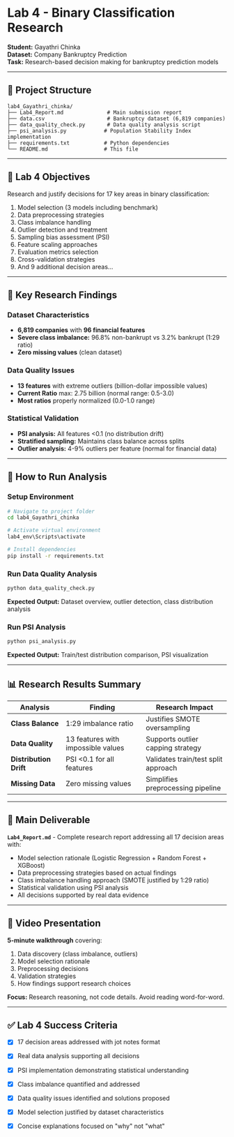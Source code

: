 # Lab 4 - Binary Classification Research

**Student:** Gayathri Chinka  
**Dataset:** Company Bankruptcy Prediction  
**Task:** Research-based decision making for bankruptcy prediction models

---

## 📁 Project Structure

```
lab4_Gayathri_chinka/
├── Lab4_Report.md              # Main submission report 
├── data.csv                    # Bankruptcy dataset (6,819 companies)
├── data_quality_check.py       # Data quality analysis script
├── psi_analysis.py            # Population Stability Index implementation
├── requirements.txt           # Python dependencies
└── README.md                  # This file
```

---

## 🎯 Lab 4 Objectives

Research and justify decisions for 17 key areas in binary classification:
1. Model selection (3 models including benchmark)
2. Data preprocessing strategies  
3. Class imbalance handling
4. Outlier detection and treatment
5. Sampling bias assessment (PSI)
6. Feature scaling approaches
7. Evaluation metrics selection
8. Cross-validation strategies
9. And 9 additional decision areas...

---

## 🔬 Key Research Findings

### **Dataset Characteristics**
- **6,819 companies** with **96 financial features**
- **Severe class imbalance:** 96.8% non-bankrupt vs 3.2% bankrupt (1:29 ratio)
- **Zero missing values** (clean dataset)

### **Data Quality Issues**
- **13 features** with extreme outliers (billion-dollar impossible values)  
- **Current Ratio** max: 2.75 billion (normal range: 0.5-3.0)
- **Most ratios** properly normalized (0.0-1.0 range)

### **Statistical Validation**
- **PSI analysis:** All features <0.1 (no distribution drift)
- **Stratified sampling:** Maintains class balance across splits
- **Outlier analysis:** 4-9% outliers per feature (normal for financial data)

---

## 🚀 How to Run Analysis

### **Setup Environment**
```bash
# Navigate to project folder
cd lab4_Gayathri_chinka

# Activate virtual environment  
lab4_env\Scripts\activate

# Install dependencies
pip install -r requirements.txt
```

### **Run Data Quality Analysis**
```bash
python data_quality_check.py
```
**Expected Output:** Dataset overview, outlier detection, class distribution analysis

### **Run PSI Analysis**
```bash
python psi_analysis.py
```
**Expected Output:** Train/test distribution comparison, PSI visualization

---

## 📊 Research Results Summary

| Analysis | Finding | Research Impact |
|----------|---------|----------------|
| **Class Balance** | 1:29 imbalance ratio | Justifies SMOTE oversampling |
| **Data Quality** | 13 features with impossible values | Supports outlier capping strategy |
| **Distribution Drift** | PSI <0.1 for all features | Validates train/test split approach |
| **Missing Data** | Zero missing values | Simplifies preprocessing pipeline |

---

## 📝 Main Deliverable

**`Lab4_Report.md`** - Complete research report addressing all 17 decision areas with:
- Model selection rationale (Logistic Regression + Random Forest + XGBoost)
- Data preprocessing strategies based on actual findings
- Class imbalance handling approach (SMOTE justified by 1:29 ratio)
- Statistical validation using PSI analysis
- All decisions supported by real data evidence

---

## 🎥 Video Presentation

**5-minute walkthrough** covering:
1. Data discovery (class imbalance, outliers)
2. Model selection rationale  
3. Preprocessing decisions
4. Validation strategies
5. How findings support research choices

**Focus:** Research reasoning, not code details. Avoid reading word-for-word.

---

## ✅ Lab 4 Success Criteria

- [x] 17 decision areas addressed with jot notes format
- [x] Real data analysis supporting all decisions  
- [x] PSI implementation demonstrating statistical understanding
- [x] Class imbalance quantified and addressed
- [x] Data quality issues identified and solutions proposed
- [x] Model selection justified by dataset characteristics
- [x] Concise explanations focused on "why" not "what"

